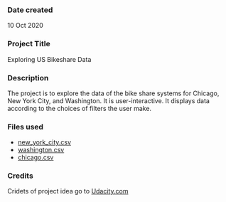 ### Date created
10 Oct 2020

### Project Title
Exploring US Bikeshare Data

### Description
The project is to explore the data of the bike share systems for Chicago, New York City, and Washington. It is user-interactive. It displays data according to the choices of filters the user make.

### Files used
* [new_york_city.csv](https://docs.google.com/spreadsheets/d/1UEqxAN4pKSr2_LLkTz1b_XjZO_gjKgv4yoHYhZBL2pA/edit?usp=sharing)
* [washington.csv](https://docs.google.com/spreadsheets/d/1O0SqXaR5gBKmTnrlK_zcMhtFf4U4Zi7S3Y8xQv0FoeI/edit?usp=sharing)
* [chicago.csv](https://docs.google.com/spreadsheets/d/1qfXV8_V1UrLJ8cgbTAVcwkMrZUldPY84BemvIZ1F2E0/edit?usp=sharing)

### Credits
Cridets of project idea go to [Udacity.com](https://www.udacity.com/)